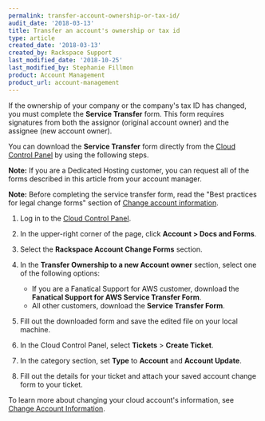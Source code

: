 ```yaml
---
permalink: transfer-account-ownership-or-tax-id/
audit_date: '2018-03-13'
title: Transfer an account's ownership or tax id
type: article
created_date: '2018-03-13'
created_by: Rackspace Support
last_modified_date: '2018-10-25'
last_modified_by: Stephanie Fillmon
product: Account Management
product_url: account-management
---
```


If the ownership of your company or the company's tax ID has
changed, you must complete the **Service Transfer** form. This form requires signatures from both the assignor (original account owner) and the assignee (new account owner).

You can download the **Service Transfer** form directly from
the [Cloud Control Panel](https://login.rackspace.com/) by using the following steps.

**Note:** If you are a Dedicated Hosting customer, you can request all of the forms described in this article from your account manager.

**Note:** Before completing the service transfer form, read the "Best practices for legal change forms" section of [Change account information](/how-to/change-account-information).

1. Log in to the [Cloud Control Panel](https://login.rackspace.com/).
2. In the upper-right corner of the page, click **Account > Docs and Forms**.
2. Select the **Rackspace Account Change Forms** section.
3. In the **Transfer Ownership to a new Account owner** section, select one of the following options:

   - If you are a Fanatical Support for AWS customer, download the **Fanatical Support for AWS Service Transfer Form**.
   - All other customers, download the **Service Transfer Form**.

4. Fill out the downloaded form and save the edited file on your local machine.
5. In the Cloud Control Panel, select **Tickets** > **Create Ticket**.
6. In the category section, set **Type** to **Account** and **Account Update**.
7. Fill out the details for your ticket and attach your saved account change form to your ticket.

To learn more about changing your cloud account's information, see
[Change Account Information](/how-to/change-account-information).
